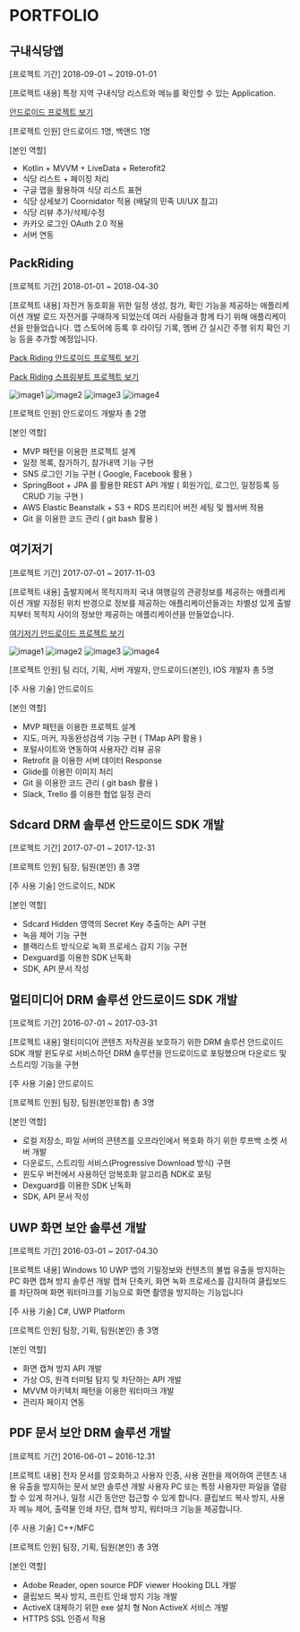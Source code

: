 # PORTFOLIO



구내식당앱
-------------
[프로젝트 기간]
2018-09-01 ~ 2019-01-01

[프로젝트 내용]
특정 지역 구내식당 리스트와 메뉴를 확인할 수 있는 Application.

[안드로이드 프로젝트 보기](https://github.com/pennya/GudiCafeteria)

[프로젝트 인원]
안드로이드 1명, 백앤드 1명

[본인 역할]
- Kotlin + MVVM + LiveData + Reterofit2
- 식당 리스트 + 페이징 처리
- 구글 맵을 활용하여 식당 리스트 표현
- 식당 상세보기 Coornidator 적용 (배달의 민족 UI/UX 참고)
- 식당 리뷰 추가/삭제/수정
- 카카오 로그인 OAuth 2.0 적용
- 서버 연동



PackRiding
-------------
[프로젝트 기간]
2018-01-01 ~ 2018-04-30

[프로젝트 내용]
자전거 동호회을 위한 일정 생성, 참가, 확인 기능을 제공하는 애플리케이션 개발
로드 자전거를 구매하게 되었는데 여러 사람들과 함께 타기 위해 애플리케이션을 만들었습니다.
앱 스토어에 등록 후 라이딩 기록,  멤버 간 실시간 주행 위치 확인 기능 등을 추가할 예정입니다.

[Pack Riding 안드로이드 프로젝트 보기](https://github.com/pennya/ridecrew_client)

[Pack Riding 스프링부트 프로젝트 보기](https://github.com/pennya/spring_boot_ridecrew)

![image1](./images/pack_image1.png)
![image2](./images/pack_image2.png)
![image3](./images/pack_image3.png)
![image4](./images/pack_image4.png)


[프로젝트 인원]
안드로이드 개발자 총 2명

[본인 역할]
- MVP 패턴을 이용한 프로젝트 설계
- 일정 목록, 참가하기, 참가내역 기능 구현
- SNS 로그인 기능 구현 ( Google, Facebook 활용 )
- SpringBoot + JPA 를 활용한 REST API 개발 ( 회원가입, 로그인, 일정등록 등 CRUD 기능 구현 )
- AWS Elastic Beanstalk + S3 + RDS  프리티어 버전 세팅 및 웹서버 적용
- Git 을 이용한 코드 관리 ( git bash 활용 )



여기저기
-------------
[프로젝트 기간]
2017-07-01 ~ 2017-11-03

[프로젝트 내용]
출발지에서 목적지까지 국내 여행길의 관광정보를 제공하는 애플리케이션 개발
지정된 위치 반경으로 정보를 제공하는 애플리케이션들과는 차별성 있게 출발지부터 목적지 사이의 정보만 제공하는 애플리케이션을 만들었습니다.

[여기저기 안드로이드 프로젝트 보기](https://github.com/pennya/herethere)

![image1](./images/herethere_image1.jpg)
![image2](./images/herethere_image2.jpg)
![image3](./images/herethere_image3.jpg)
![image4](./images/herethere_image4.jpg)


[프로젝트 인원]
팀 리더, 기획, 서버 개발자, 안드로이드(본인), IOS 개발자 총 5명

[주 사용 기술]
안드로이드

[본인 역할]
- MVP 패턴을 이용한 프로젝트 설계
- 지도, 마커, 자동완성검색 기능 구현 ( TMap API 활용 )
- 포털사이트와 연동하여 사용자간 리뷰 공유
- Retrofit 을 이용한 서버 데이터 Response
- Glide를 이용한 이미지 처리
- Git 을 이용한 코드 관리 ( git bash 활용 )
- Slack, Trello 를 이용한 협업 일정 관리



Sdcard DRM 솔루션 안드로이드 SDK 개발
-------------
[프로젝트 기간]
2017-07-01 ~ 2017-12-31

[프로젝트 인원]
팀장, 팀원(본인)  총 3명

[주 사용 기술]
안드로이드, NDK

[본인 역할]
- Sdcard Hidden 영역의 Secret Key 추출하는 API 구현
- 녹음 제어 기능 구현
- 블랙리스트 방식으로 녹화 프로세스 감지 기능 구현
- Dexguard를 이용한 SDK 난독화
- SDK, API 문서 작성



멀티미디어 DRM 솔루션 안드로이드 SDK 개발
-------------
[프로젝트 기간]
2016-07-01 ~ 2017-03-31

[프로젝트 내용]
멀티미디어 콘텐츠 저작권을 보호하기 위한 DRM 솔루션 안드로이드 SDK 개발
윈도우로 서비스하던 DRM 솔루션을 안드로이드로 포팅했으며 다운로드 및 스트리밍 기능을 구현

[주 사용 기술]
안드로이드

[프로젝트 인원]
팀장, 팀원(본인포함)  총 3명

[본인 역할]
- 로컬 저장소, 파일 서버의 콘텐츠를 오프라인에서 복호화 하기 위한 루프백 소켓 서버 개발
- 다운로드, 스트리밍 서비스(Progressive Download 방식) 구현
- 윈도우 버전에서 사용하던 암복호화 알고리즘 NDK로 포팅
- Dexguard를 이용한 SDK 난독화
- SDK, API 문서 작성



UWP 화면 보안 솔루션 개발
-------------
[프로젝트 기간]
2016-03-01 ~ 2017-04.30

[프로젝트 내용]
Windows 10 UWP 앱의 기밀정보와 컨텐츠의 불법 유출을 방지하는 PC 화면 캡쳐 방지 솔루션 개발
캡쳐 단축키, 화면 녹화 프로세스를 감지하여 클립보드를 차단하며 화면 워터마크를 기능으로 화면 촬영을 방지하는 기능입니다

[주 사용 기술]
C#, UWP Platform

[프로젝트 인원]
팀장, 기획, 팀원(본인) 총 3명

[본인 역할]
- 화면 캡쳐 방지 API 개발
- 가상 OS, 원격 터미털 탐지 및 차단하는 API 개발
- MVVM 아키텍처 패턴을 이용한 워터마크 개발
- 관리자 페이지 연동


PDF 문서 보안 DRM 솔루션 개발
-------------
[프로젝트 기간]
2016-06-01 ~ 2016-12.31

[프로젝트 내용]
전자 문서를 암호화하고 사용자 인증, 사용 권한을 제어하여 콘텐츠 내용 유출을 방지하는 문서 보안 솔루션 개발
사용자 PC 또는 특정 사용자만 파일을 열람할 수 있게 하거나, 일정 시간 동안만 접근할 수 있게 합니다.
클립보드 복사 방지, 사용자 메뉴 제어, 출력물 인쇄 차단, 캡쳐 방지, 워터마크 기능을 제공합니다.

[주 사용 기술]
C++/MFC

[프로젝트 인원]
팀장, 기획, 팀원(본인) 총 3명

[본인 역할]
- Adobe Reader, open source PDF viewer Hooking DLL 개발
- 클립보드 복사 방지, 프린트 인쇄 방지 기능 개발
- ActiveX 대체하기 위한 exe 설치 형 Non ActiveX 서비스 개발
- HTTPS SSL 인증서 적용
